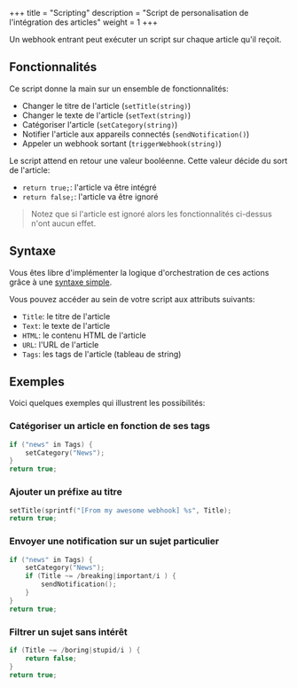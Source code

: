 +++
title = "Scripting"
description = "Script de personalisation de l'intégration des articles"
weight = 1
+++

Un webhook entrant peut exécuter un script sur chaque article qu'il reçoit.

## Fonctionnalités

Ce script donne la main sur un ensemble de fonctionnalités:

- Changer le titre de l'article (`setTitle(string)`)
- Changer le texte de l'article (`setText(string)`)
- Catégoriser l'article (`setCategory(string)`)
- Notifier l'article aux appareils connectés (`sendNotification()`)
- Appeler un webhook sortant (`triggerWebhook(string)`)

Le script attend en retour une valeur booléenne.
Cette valeur décide du sort de l'article:

- `return true;`: l'article va être intégré
- `return false;`: l'article va être ignoré

> Notez que si l'article est ignoré alors les fonctionnalités ci-dessus n'ont aucun effet.

## Syntaxe

Vous êtes libre d'implémenter la logique d'orchestration de ces actions grâce à une [syntaxe simple](https://github.com/skx/evalfilter).

Vous pouvez accéder au sein de votre script aux attributs suivants:

- `Title`: le titre de l'article
- `Text`: le texte de l'article
- `HTML`: le contenu HTML de l'article
- `URL`: l'URL de l'article
- `Tags`: les tags de l'article (tableau de string)

## Exemples

Voici quelques exemples qui illustrent les possibilités:

### Catégoriser un article en fonction de ses tags

```c
if ("news" in Tags) {
    setCategory("News");
}
return true;
```

### Ajouter un préfixe au titre

```c
setTitle(sprintf("[From my awesome webhook] %s", Title);
return true;
```

### Envoyer une notification sur un sujet particulier

```c
if ("news" in Tags) {
    setCategory("News");
    if (Title ~= /breaking|important/i ) {
        sendNotification();
    }
}
return true;
```

### Filtrer un sujet sans intérêt

```c
if (Title ~= /boring|stupid/i ) {
    return false;
}
return true;
```

